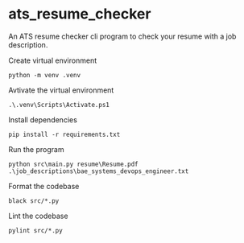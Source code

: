 # ats_resume_checker
An ATS resume checker cli program to check your resume with a job description.

Create virtual environment
```
python -m venv .venv
```

Avtivate the virtual environment
```
.\.venv\Scripts\Activate.ps1
```

Install dependencies
```
pip install -r requirements.txt
```

Run the program
```
python src\main.py resume\Resume.pdf .\job_descriptions\bae_systems_devops_engineer.txt
```

Format the codebase
```
black src/*.py
```

Lint the codebase
```
pylint src/*.py
```